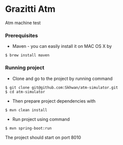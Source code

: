# Grazitti Atm
Atm machine test

### Prerequisites
* Maven - you can easily install it on MAC OS X by
```
$ brew install maven
```

### Running project 
* Clone and go to the project by running command
```
$ git clone git@github.com:Skhwan/atm-simulator.git
$ cd atm-simulator
```

* Then prepare project dependencies with
```
$ mvn clean install
```

* Run project using command
```
$ mvn spring-boot:run
```

The project should start on port 8010
